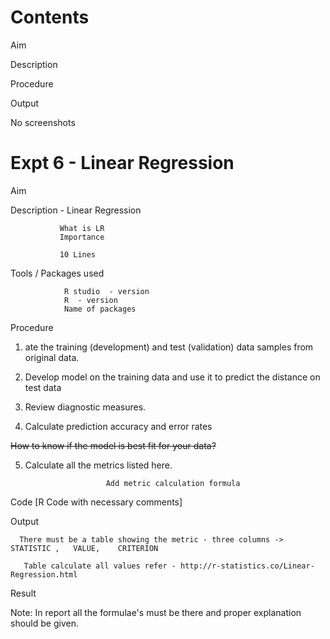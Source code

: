 
# Contents

Aim 

Description 

Procedure


Output  

 No screenshots 
 
 
 
# Expt 6 - Linear Regression 


Aim 

Description  - Linear Regression

               What is LR 
               Importance 
               
               10 Lines

Tools / Packages used 
      
                R studio  - version
                R  - version
                Name of packages 

Procedure

   1. ate the training (development) and test (validation) data samples from original data.

   2. Develop model on the training data and use it to predict the distance on test data

   3. Review diagnostic measures.

   4. Calculate prediction accuracy and error rates

   ~~How to know if the model is best fit for your data?~~ 

   5. Calculate all the metrics listed here.
        
                            Add metric calculation formula

Code [R Code with necessary comments]

Output

      There must be a table showing the metric - three columns -> STATISTIC ,   VALUE,    CRITERION
      
       Table calculate all values refer - http://r-statistics.co/Linear-Regression.html
       
       
       
       

Result

Note: In report all the formulae's must be there and proper explanation should be given.
